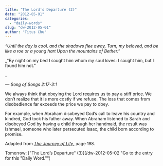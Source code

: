 ```yaml
---
title: "The Lord’s Departure (2)"
date: "2012-05-01"
categories: 
  - "daily-words"
slug: "dw-2012-05-01"
author: "Titus Chu"
---
```


_“Until the day is cool, and the shadows flee away, Turn, my beloved, and be like a roe or a young hart Upon the mountains of Bether.”_

_“By night on my bed I sought him whom my soul loves: I sought him, but I found him not.”

_

_— Song of Songs 2:17-3:1_

We always think that obeying the Lord requires us to pay a stiff price. We don’t realize that it is more costly if we refuse. The loss that comes from disobedience far exceeds the price we pay to obey.

For example, when Abraham disobeyed God’s call to leave his country and kindred, God took his father away. When Abraham listened to Sarah and disobeyed God by having a child through her handmaid, the result was Ishmael, someone who later persecuted Isaac, the child born according to promise.

Adapted from _[The Journey of Life,](/book-journey "Go to the listing for this book.")_ page 198.

Tomorrow: ["The Lord’s Departure" (3)](/dw-2012-05-02 "Go to the entry for this "Daily Word."")
